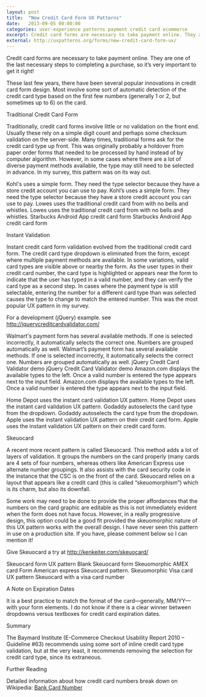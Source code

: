 ```yaml
---
layout: post
title:  "New Credit Card Form UX Patterns"
date:   2013-09-05 00:00:00
categories: user-experience patterns payment credit card ecommerce
excerpt: Credit card forms are necessary to take payment online. They are one of the last necessary steps to completing a purchase, so it’s very important to get it right! These last few years, there have been several popular innovations in credit card form design.
external: http://uxpatterns.org/forms/new-credit-card-form-ux/
---
```


Credit card forms are necessary to take payment online. They are one of the last necessary steps to completing a purchase, so it’s very important to get it right!

These last few years, there have been several popular innovations in credit card form design. Most involve some sort of automatic detection of the credit card type based on the first few numbers (generally 1 or 2, but sometimes up to 6) on the card.

Traditional Credit Card Form

Traditionally, credit card forms involve little or no validation on the front end. Usually these rely on a simple digit count and perhaps some checksum validation on the server-side. Many times, traditional forms ask for the credit card type up front. This was originally probably a holdover from paper order forms that needed to be processed by hand instead of by computer algorithm. However, in some cases where there are a lot of diverse payment methods available, the type may still need to be selected in advance. In my survey, this pattern was on its way out.

Kohl's uses a simple form. They need the type selector because they have a store credit account you can use to pay.
Kohl’s uses a simple form. They need the type selector because they have a store credit account you can use to pay.
Lowes uses the traditional credit card from with no bells and whistles.
Lowes uses the traditional credit card from with no bells and whistles.
Starbucks Android App credit card form
Starbucks Android App credit card form


Instant Validation

Instant credit card form validation evolved from the traditional credit card form. The credit card type dropdown is eliminated from the form, except where multiple payment methods are available. In some variations, valid card types are visible above or nearby the form. As the user types in their credit card number, the card type is highlighted or appears near the form to indicate that the user has typed in a valid number, and they can verify the card type as a second step. In cases where the payment type is still selectable, entering the number for a different card type than was selected causes the type to change to match the entered number. This was the most popular UX pattern in my survey.

For a development (jQuery) example. see http://jquerycreditcardvalidator.com/

Walmart's payment form has several available methods. If one is selected incorrectly, it automatically selects the correct one. Numbers are grouped automatically as well.
Walmart’s payment form has several available methods. If one is selected incorrectly, it automatically selects the correct one. Numbers are grouped automatically as well.
jQuery Credit Card Validator demo
jQuery Credit Card Validator demo
Amazon.com displays the available types to the left. Once a valid number is entered the type appears next to the input field.
Amazon.com displays the available types to the left. Once a valid number is entered the type appears next to the input field.

Home Depot uses the instant card validation UX pattern.
Home Depot uses the instant card validation UX pattern.
Godaddy autoselects the card type from the dropdown.
Godaddy autoselects the card type from the dropdown.
Apple uses the instant validation UX pattern on their credit card form.
Apple uses the instant validation UX pattern on their credit card form.


Skeuocard

A recent more recent pattern is called Skeuocard. This method adds a lot of layers of validation. It groups the numbers on the card properly (many cards are 4 sets of four numbers, whereas others like American Express use alternate number groupings. It also assists with the card security code in the instance that the CSC is on the front of the card. Skeuocard relies on a layout that appears like a credit card (this is called “skeuomorphism”) which is its charm, but also its downfall.

Some work may need to be done to provide the proper affordances that the numbers on the card graphic are editable as this is not immediately evident when the form does not have focus. However, in a really progressive design, this option could be a good fit provided the skeuomorphic nature of this UX pattern works with the overall design. I have never seen this pattern in use on a production site. If you have, please comment below so I can mention it!

Give Skeuocard a try at http://kenkeiter.com/skeuocard/

Skeuocard form UX pattern
Blank Skeuocard form
Skeuomorphic AMEX card Form
American express Skeuocard pattern.
Skeuomorphic Visa card UX pattern
Skeuocard with a visa card number


A Note on Expiration Dates

It is a best practice to match the format of the card—generally, MM/YY—with your form elements. I do not know if there is a clear winner between dropdowns versus textboxes for credit card expiration dates.

Summary

The Baymard Institute (E-Commerce Checkout Usability Report 2010 – Guideline #63) recommends using some sort of inline credit card type validation, but at the very least, it recommends removing the selection for credit card type, since its extraneous.

Further Reading

Detailed information about how credit card numbers break down on Wikipedia: [Bank Card Number](http://en.wikipedia.org/wiki/Bank_card_number)
